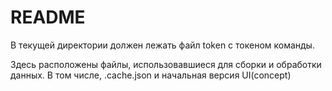 # README #

В текущей директории должен лежать файл token с токеном команды.

Здесь расположены файлы, использовавшиеся для сборки и обработки данных.
В том числе, .cache.json и начальная версия UI(concept)


